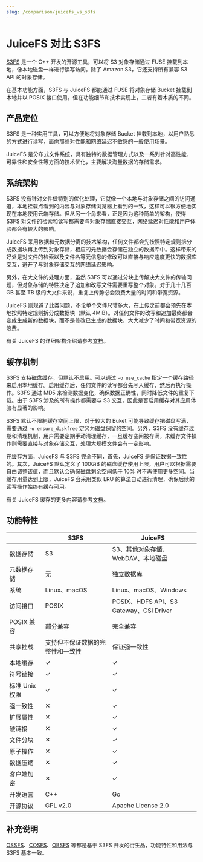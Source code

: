 ```yaml
---
slug: /comparison/juicefs_vs_s3fs
---
```


# JuiceFS 对比 S3FS

[S3FS](https://github.com/s3fs-fuse/s3fs-fuse) 是一个 C++ 开发的开源工具，可以将 S3 对象存储通过 FUSE 挂载到本地，像本地磁盘一样进行读写访问。除了 Amazon S3，它还支持所有兼容 S3 API 的对象存储。

在基本功能方面，S3FS 与 JuiceFS 都能通过 FUSE 将对象存储 Bucket 挂载到本地并以 POSIX 接口使用。但在功能细节和技术实现上，二者有着本质的不同。

## 产品定位

S3FS 是一种实用工具，可以方便地将对象存储 Bucket 挂载到本地，以用户熟悉的方式进行读写，面向那些对性能和网络延迟不敏感的一般使用场景。

JuiceFS 是分布式文件系统，具有独特的数据管理方式以及一系列针对高性能、可靠性和安全性等方面的技术优化，主要解决海量数据的存储需求。

## 系统架构

S3FS 没有针对文件做特别的优化处理，它就像一个本地与对象存储之间的访问通道，本地挂载点看到的内容与对象存储浏览器上看到的一致，这样可以很方便地实现在本地使用云端存储。但从另一个角来看，正是因为这种简单的架构，使得 S3FS 对文件的检索和读写都需要与对象存储直接交互，网络延迟对性能和用户体验都会有较大的影响。

JuiceFS 采用数据和元数据分离的技术架构，任何文件都会先按照特定规则拆分成数据块再上传到对象存储，相应的元数据会存储在独立的数据库中。这样带来的好处是对文件的检索以及文件名等元信息的修改可以直接与响应速度更快的数据库交互，避开了与对象存储交互的网络延迟影响。

另外，在大文件的处理方面，虽然 S3FS 可以通过分块上传解决大文件的传输问题，但对象存储的特性决定了追加和改写文件需要重写整个对象。对于几十几百 GB 甚至 TB 级的大文件来说，重复上传势必会浪费大量的时间和带宽资源。

JuiceFS 则规避了此类问题，不论单个文件尺寸多大，在上传之前都会预先在本地按照特定规则拆分成数据块（默认 4MiB）。对任何文件的改写和追加最终都会变成生成新的数据块，而不是修改已生成的数据块，大大减少了时间和带宽资源的浪费。

有关 JuiceFS 的详细架构介绍请参考[文档](../../introduction/architecture.md)。

## 缓存机制

S3FS 支持磁盘缓存，但默认不启用。可以通过 `-o use_cache` 指定一个缓存路径来启用本地缓存。启用缓存后，任何文件的读写都会先写入缓存，然后再执行操作。S3FS 通过 MD5 来检测数据变化，确保数据正确性，同时降低文件的重复下载。由于 S3FS 涉及的所有操作都需要与 S3 交互，因此是否启用缓存对其应用体验有显著的影响。

S3FS 默认不限制缓存空间上限，对于较大的 Buket 可能导致缓存把磁盘写满，需要通过 `-o ensure_diskfree` 定义为磁盘保留的空间。另外，S3FS 没有缓存过期和清理机制，用户需要定期手动清理缓存，一旦缓存空间被存满，未缓存文件操作则需要直接与对象存储交互，处理大规模文件会有一定影响。

在缓存方面，JuiceFS 与 S3FS 完全不同，首先，JuiceFS 是保证数据一致性的。其次，JuiceFS 默认定义了 100GiB 的磁盘缓存使用上限，用户可以根据需要自由调整该值，而且默认会确保磁盘剩余空间低于 10% 时不再使用更多空间。当缓存用量达到上限，JuiceFS 会采用类似 LRU 的算法自动进行清理，确保后续的读写操作始终有缓存可用。

有关 JuiceFS 缓存的更多内容请参考[文档](../../guide/cache.md)。

## 功能特性

|                | S3FS                             | JuiceFS                                 |
|----------------|----------------------------------|-----------------------------------------|
| 数据存储       | S3                               | S3、其他对象存储、WebDAV、本地磁盘      |
| 元数据存储     | 无                               | 独立数据库                              |
| 系统           | Linux、macOS                     | Linux、macOS、Windows                   |
| 访问接口       | POSIX                            | POSIX、HDFS API、S3 Gateway、CSI Driver |
| POSIX 兼容     | 部分兼容                         | 完全兼容                                |
| 共享挂载       | 支持但不保证数据的完整性和一致性 | 保证强一致性                            |
| 本地缓存       | ✓                                | ✓                                       |
| 符号链接       | ✓                                | ✓                                       |
| 标准 Unix 权限 | ✓                                | ✓                                       |
| 强一致性       | ✕                                | ✓                                       |
| 扩展属性       | ✕                                | ✓                                       |
| 硬链接         | ✕                                | ✓                                       |
| 文件分块       | ✕                                | ✓                                       |
| 原子操作       | ✕                                | ✓                                       |
| 数据压缩       | ✕                                | ✓                                       |
| 客户端加密     | ✕                                | ✓                                       |
| 开发语言       | C++                              | Go                                      |
| 开源协议       | GPL v2.0                         | Apache License 2.0                      |

## 补充说明

[OSSFS](https://github.com/aliyun/ossfs)、[COSFS](https://github.com/tencentyun/cosfs)、[OBSFS](https://github.com/huaweicloud/huaweicloud-obs-obsfs) 等都是基于 S3FS 开发的衍生品，功能特性和用法与 S3FS 基本一致。
